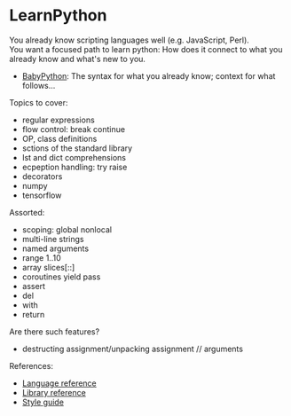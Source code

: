 # LearnPython

You already know scripting languages well (e.g. JavaScript, Perl).  
You want a focused path to learn python: How does it connect to what you already know and what's new to you.

* [BabyPython](BabyPython.md): The syntax for what you already know; context for what follows...

Topics to cover:

* regular expressions
* flow control: break continue
* OP, class definitions
* sctions of the standard library
* lst and dict comprehensions
* ecpeption handling: try raise
* decorators
* numpy
* tensorflow

Assorted:

* scoping: global nonlocal
* multi-line strings
* named arguments
* range 1..10
* array slices[::]
* coroutines yield pass
* assert
* del
* with
* return

Are there such features?

* destructing assignment/unpacking assignment // arguments


References:

* [Language reference](https://docs.python.org/3/reference/index.html)
* [Library reference](https://docs.python.org/3/library/)
* [Style guide](https://www.python.org/dev/peps/pep-0008/)

